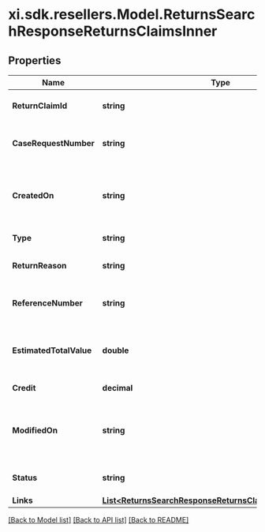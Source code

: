 # xi.sdk.resellers.Model.ReturnsSearchResponseReturnsClaimsInner

## Properties

Name | Type | Description | Notes
------------ | ------------- | ------------- | -------------
**ReturnClaimId** | **string** | A unique return claim Id. | [optional] 
**CaseRequestNumber** | **string** | A unique return request number. | [optional] 
**CreatedOn** | **string** | The date on which the return request was created.  | [optional] 
**Type** | **string** | Type of request. | [optional] 
**ReturnReason** | **string** | The reason for the return. | [optional] 
**ReferenceNumber** | **string** | The reference number for the return. | [optional] 
**EstimatedTotalValue** | **double** | The estimated total value of the return. | [optional] 
**Credit** | **decimal** | The amount of credit. | [optional] 
**ModifiedOn** | **string** | The date on which the return request was last updated. | [optional] 
**Status** | **string** | The status of the request. | [optional] 
**Links** | [**List&lt;ReturnsSearchResponseReturnsClaimsInnerLinksInner&gt;**](ReturnsSearchResponseReturnsClaimsInnerLinksInner.md) |  | [optional] 

[[Back to Model list]](../README.md#documentation-for-models) [[Back to API list]](../README.md#documentation-for-api-endpoints) [[Back to README]](../README.md)

